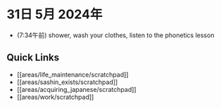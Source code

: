 # 31日 5月 2024年
- (7:34午前) shower, wash your clothes, listen to the phonetics lesson
 



## Quick Links
- [[areas/life_maintenance/scratchpad]]
- [[areas/sashin_exists/scratchpad]]
- [[areas/acquiring_japanese/scratchpad]]
- [[areas/work/scratchpad]]
